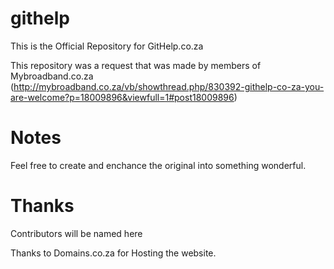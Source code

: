 # githelp
This is the Official Repository for GitHelp.co.za

This repository was a request that was made by members of Mybroadband.co.za
(http://mybroadband.co.za/vb/showthread.php/830392-githelp-co-za-you-are-welcome?p=18009896&viewfull=1#post18009896)

# Notes
Feel free to create and enchance the original into something wonderful.

# Thanks
Contributors will be named here

Thanks to Domains.co.za for Hosting the website.
